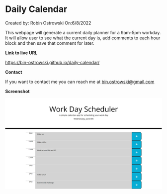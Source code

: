 # Daily Calendar

Created by: Robin Ostrowski
On:6/8/2022

This webpage will generate a current daily planner for a 9am-5pm workday. It will allow user to see what the current day is, add comments to each hour block and then save that comment for later.

**Link to live URL**

https://bin-ostrowski.github.io/daily-calendar/

**Contact**

If you want to contact me you can reach me at bin.ostrowski@gmail.com

**Screenshot**

![Screenshot](screenshot.png)